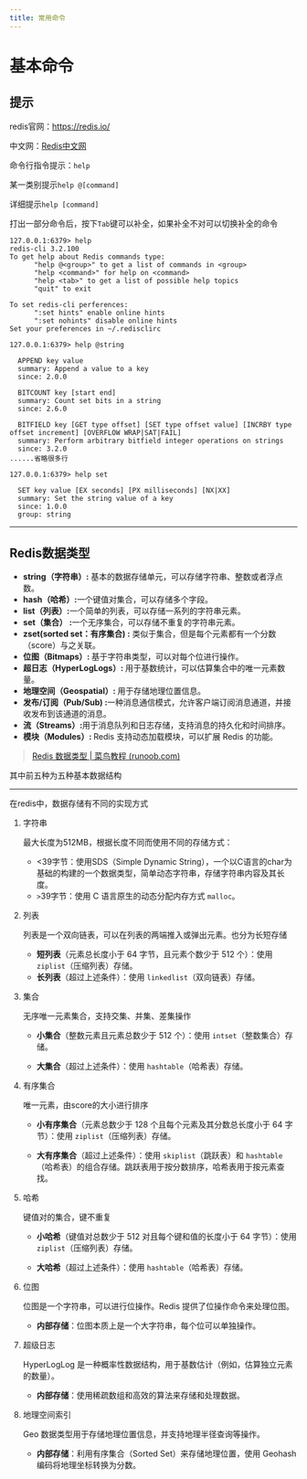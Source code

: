 ```yaml
---
title: 常用命令
---
```


# 基本命令

## 提示

redis官网：https://redis.io/

中文网：[Redis中文网](https://www.redis.net.cn/)

命令行指令提示：`help`

某一类别提示`help @[command]`

详细提示`help [command]`

打出一部分命令后，按下`Tab`键可以补全，如果补全不对可以切换补全的命令

```bash{1,14,29}
127.0.0.1:6379> help
redis-cli 3.2.100
To get help about Redis commands type:
      "help @<group>" to get a list of commands in <group>
      "help <command>" for help on <command>
      "help <tab>" to get a list of possible help topics
      "quit" to exit

To set redis-cli perferences:
      ":set hints" enable online hints
      ":set nohints" disable online hints
Set your preferences in ~/.redisclirc

127.0.0.1:6379> help @string

  APPEND key value
  summary: Append a value to a key
  since: 2.0.0

  BITCOUNT key [start end]
  summary: Count set bits in a string
  since: 2.6.0

  BITFIELD key [GET type offset] [SET type offset value] [INCRBY type offset increment] [OVERFLOW WRAP|SAT|FAIL]
  summary: Perform arbitrary bitfield integer operations on strings
  since: 3.2.0
......省略很多行

127.0.0.1:6379> help set

  SET key value [EX seconds] [PX milliseconds] [NX|XX]
  summary: Set the string value of a key
  since: 1.0.0
  group: string

```

---

## Redis数据类型

- <b>string（字符串）:</b> 基本的数据存储单元，可以存储字符串、整数或者浮点数。
- <b>hash（哈希）:</b>一个键值对集合，可以存储多个字段。
- <b>list（列表）:</b>一个简单的列表，可以存储一系列的字符串元素。
- <b>set（集合） :</b>一个无序集合，可以存储不重复的字符串元素。
- <b>zset(sorted set：有序集合) :</b> 类似于集合，但是每个元素都有一个分数（score）与之关联。
- <b>位图（Bitmaps）: </b>基于字符串类型，可以对每个位进行操作。
- <b>超日志（HyperLogLogs）: </b>用于基数统计，可以估算集合中的唯一元素数量。
- <b>地理空间（Geospatial）: </b>用于存储地理位置信息。
- <b>发布/订阅（Pub/Sub) :</b>一种消息通信模式，允许客户端订阅消息通道，并接收发布到该通道的消息。
- <b>流（Streams）:</b>用于消息队列和日志存储，支持消息的持久化和时间排序。
- <b>模块（Modules）: </b>Redis 支持动态加载模块，可以扩展 Redis 的功能。




> [Redis 数据类型 | 菜鸟教程 (runoob.com)](https://www.runoob.com/redis/redis-data-types.html)


其中前五种为五种基本数据结构

---

在redis中，数据存储有不同的实现方式

1. 字符串

   最大长度为512MB，根据长度不同而使用不同的存储方式：

   - <39字节：使用SDS（Simple Dynamic String），一个以C语言的char为基础的构建的一个数据类型，简单动态字符串，存储字符串内容及其长度。
   - `>`39字节：使用 C 语言原生的动态分配内存方式 `malloc`。

2. 列表

   列表是一个双向链表，可以在列表的两端推入或弹出元素。也分为长短存储

   - **短列表**（元素总长度小于 64 字节，且元素个数少于 512 个）：使用 `ziplist`（压缩列表）存储。
   - **长列表**（超过上述条件）：使用 `linkedlist`（双向链表）存储。

3. 集合

   无序唯一元素集合，支持交集、并集、差集操作

   - **小集合**（整数元素且元素总数少于 512 个）：使用 `intset`（整数集合）存储。

   - **大集合**（超过上述条件）：使用 `hashtable`（哈希表）存储。

4. 有序集合

   唯一元素，由score的大小进行排序

   - **小有序集合**（元素总数少于 128 个且每个元素及其分数总长度小于 64 字节）：使用 `ziplist`（压缩列表）存储。

   - **大有序集合**（超过上述条件）：使用 `skiplist`（跳跃表）和 `hashtable`（哈希表）的组合存储。跳跃表用于按分数排序，哈希表用于按元素查找。

5. 哈希

   键值对的集合，键不重复

   - **小哈希**（键值对总数少于 512 对且每个键和值的长度小于 64 字节）：使用 `ziplist`（压缩列表）存储。

   - **大哈希**（超过上述条件）：使用 `hashtable`（哈希表）存储。

6. 位图 

   位图是一个字符串，可以进行位操作。Redis 提供了位操作命令来处理位图。

   - **内部存储**：位图本质上是一个大字符串，每个位可以单独操作。

7. 超级日志

   HyperLogLog 是一种概率性数据结构，用于基数估计（例如，估算独立元素的数量）。

   - **内部存储**：使用稀疏数组和高效的算法来存储和处理数据。

8. 地理空间索引

   Geo 数据类型用于存储地理位置信息，并支持地理半径查询等操作。

   - **内部存储**：利用有序集合（Sorted Set）来存储地理位置，使用 Geohash 编码将地理坐标转换为分数。
